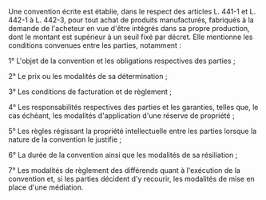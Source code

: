 Une convention écrite est établie, dans le respect des articles L. 441-1 et L. 442-1 à L. 442-3, pour tout achat de produits manufacturés, fabriqués à la demande de l'acheteur en vue d'être intégrés dans sa propre production, dont le montant est supérieur à un seuil fixé par décret. Elle mentionne les conditions convenues entre les parties, notamment :

1° L'objet de la convention et les obligations respectives des parties ;

2° Le prix ou les modalités de sa détermination ;

3° Les conditions de facturation et de règlement ;

4° Les responsabilités respectives des parties et les garanties, telles que, le cas échéant, les modalités d'application d'une réserve de propriété ;

5° Les règles régissant la propriété intellectuelle entre les parties lorsque la nature de la convention le justifie ;

6° La durée de la convention ainsi que les modalités de sa résiliation ;

7° Les modalités de règlement des différends quant à l'exécution de la convention et, si les parties décident d'y recourir, les modalités de mise en place d'une médiation.

